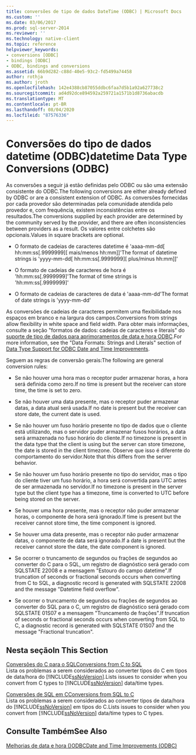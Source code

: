 ```yaml
---
title: conversões de tipo de dados DateTime (ODBC) | Microsoft Docs
ms.custom: ''
ms.date: 03/06/2017
ms.prod: sql-server-2014
ms.reviewer: ''
ms.technology: native-client
ms.topic: reference
helpviewer_keywords:
- conversions [ODBC]
- bindings [ODBC]
- ODBC, bindings and conversions
ms.assetid: 66b9d282-c88d-40e5-93c2-fd5499a74458
author: rothja
ms.author: jroth
ms.openlocfilehash: 142e4388cb87055ddbc6faa7d5b1a92a627738c2
ms.sourcegitcommit: ad4d92dce894592a259721a1571b1d8736abacdb
ms.translationtype: MT
ms.contentlocale: pt-BR
ms.lasthandoff: 08/04/2020
ms.locfileid: "87576336"
---
```

# <a name="datetime-data-type-conversions-odbc"></a><span data-ttu-id="9cf71-102">Conversões do tipo de dados datetime (ODBC)</span><span class="sxs-lookup"><span data-stu-id="9cf71-102">datetime Data Type Conversions (ODBC)</span></span>
  <span data-ttu-id="9cf71-103">As conversões a seguir já estão definidas pelo ODBC ou são uma extensão consistente do ODBC.</span><span class="sxs-lookup"><span data-stu-id="9cf71-103">The following conversions are either already defined by ODBC or are a consistent extension of ODBC.</span></span> <span data-ttu-id="9cf71-104">As conversões fornecidas por cada provedor são determinadas pela comunidade atendida pelo provedor e, com frequência, existem inconsistências entre os resultados.</span><span class="sxs-lookup"><span data-stu-id="9cf71-104">The conversions supplied by each provider are determined by the community served by the provider, and there are often inconsistencies between providers as a result.</span></span> <span data-ttu-id="9cf71-105">Os valores entre colchetes são opcionais.</span><span class="sxs-lookup"><span data-stu-id="9cf71-105">Values in square brackets are optional.</span></span>  
  
-   <span data-ttu-id="9cf71-106">O formato de cadeias de caracteres datetime é 'aaaa-mm-dd[ hh:mm:ss[.9999999][ mais/menos hh:mm]]'</span><span class="sxs-lookup"><span data-stu-id="9cf71-106">The format of datetime strings is 'yyyy-mm-dd[ hh:mm:ss[.9999999][ plus/minus hh:mm]]'</span></span>  
  
-   <span data-ttu-id="9cf71-107">O formato de cadeias de caracteres de hora é 'hh:mm:ss[.9999999]'</span><span class="sxs-lookup"><span data-stu-id="9cf71-107">The format of time strings is 'hh:mm:ss[.9999999]'</span></span>  
  
-   <span data-ttu-id="9cf71-108">O formato de cadeias de caracteres de data é 'aaaa-mm-dd'</span><span class="sxs-lookup"><span data-stu-id="9cf71-108">The format of date strings is 'yyyy-mm-dd'</span></span>  
  
 <span data-ttu-id="9cf71-109">As conversões de cadeias de caracteres permitem uma flexibilidade nos espaços em branco e na largura dos campos.</span><span class="sxs-lookup"><span data-stu-id="9cf71-109">Conversions from strings allow flexibility in white space and field width.</span></span> <span data-ttu-id="9cf71-110">Para obter mais informações, consulte a seção "formatos de dados: cadeias de caracteres e literais" do [suporte de tipo de dados para aprimoramentos de data e hora ODBC](data-type-support-for-odbc-date-and-time-improvements.md).</span><span class="sxs-lookup"><span data-stu-id="9cf71-110">For more information, see the "Data Formats: Strings and Literals" section of [Data Type Support for ODBC Date and Time Improvements](data-type-support-for-odbc-date-and-time-improvements.md).</span></span>  
  
 <span data-ttu-id="9cf71-111">Seguem as regras de conversão gerais:</span><span class="sxs-lookup"><span data-stu-id="9cf71-111">The following are general conversion rules:</span></span>  
  
-   <span data-ttu-id="9cf71-112">Se não houver uma hora mas o receptor puder armazenar horas, a hora será definida como zero.</span><span class="sxs-lookup"><span data-stu-id="9cf71-112">If no time is present but the receiver can store time, the time is set to zero.</span></span>  
  
-   <span data-ttu-id="9cf71-113">Se não houver uma data presente, mas o receptor puder armazenar datas, a data atual será usada.</span><span class="sxs-lookup"><span data-stu-id="9cf71-113">If no date is present but the receiver can store date, the current date is used.</span></span>  
  
-   <span data-ttu-id="9cf71-114">Se não houver um fuso horário presente no tipo de dados que o cliente está utilizando, mas o servidor puder armazenar fusos horários, a data será armazenada no fuso horário do cliente.</span><span class="sxs-lookup"><span data-stu-id="9cf71-114">If no timezone is present in the data type that the client is using but the server can store timezone, the date is stored in the client timezone.</span></span> <span data-ttu-id="9cf71-115">Observe que isso é diferente do comportamento do servidor.</span><span class="sxs-lookup"><span data-stu-id="9cf71-115">Note that this differs from the server behavior.</span></span>  
  
-   <span data-ttu-id="9cf71-116">Se não houver um fuso horário presente no tipo do servidor, mas o tipo do cliente tiver um fuso horário, a hora será convertida para UTC antes de ser armazenada no servidor.</span><span class="sxs-lookup"><span data-stu-id="9cf71-116">If no timezone is present in the server type but the client type has a timezone, time is converted to UTC before being stored on the server.</span></span>  
  
-   <span data-ttu-id="9cf71-117">Se houver uma hora presente, mas o receptor não puder armazenar horas, o componente de hora será ignorado.</span><span class="sxs-lookup"><span data-stu-id="9cf71-117">If time is present but the receiver cannot store time, the time component is ignored.</span></span>  
  
-   <span data-ttu-id="9cf71-118">Se houver uma data presente, mas o receptor não puder armazenar datas, o componente de data será ignorado.</span><span class="sxs-lookup"><span data-stu-id="9cf71-118">If a date is present but the receiver cannot store the date, the date component is ignored.</span></span>  
  
-   <span data-ttu-id="9cf71-119">Se ocorrer o truncamento de segundos ou frações de segundos ao converter do C para o SQL, um registro de diagnóstico será gerado com SQLSTATE 22008 e a mensagem "Estouro do campo datetime".</span><span class="sxs-lookup"><span data-stu-id="9cf71-119">If truncation of seconds or fractional seconds occurs when converting from C to SQL, a diagnostic record is generated with SQLSTATE 22008 and the message "Datetime field overflow".</span></span>  
  
-   <span data-ttu-id="9cf71-120">Se ocorrer o truncamento de segundos ou frações de segundos ao converter do SQL para o C, um registro de diagnóstico será gerado com SQLSTATE 01S07 e a mensagem "Truncamento de frações".</span><span class="sxs-lookup"><span data-stu-id="9cf71-120">If truncation of seconds or fractional seconds occurs when converting from SQL to C, a diagnostic record is generated with SQLSTATE 01S07 and the message "Fractional truncation".</span></span>  
  
## <a name="in-this-section"></a><span data-ttu-id="9cf71-121">Nesta seção</span><span class="sxs-lookup"><span data-stu-id="9cf71-121">In This Section</span></span>  
 [<span data-ttu-id="9cf71-122">Conversões do C para o SQL</span><span class="sxs-lookup"><span data-stu-id="9cf71-122">Conversions from C to SQL</span></span>](datetime-data-type-conversions-from-c-to-sql.md)  
 <span data-ttu-id="9cf71-123">Lista os problemas a serem considerados ao converter tipos do C em tipos de data/hora do [!INCLUDE[ssNoVersion](../../includes/ssnoversion-md.md)].</span><span class="sxs-lookup"><span data-stu-id="9cf71-123">Lists issues to consider when you convert from C types to [!INCLUDE[ssNoVersion](../../includes/ssnoversion-md.md)] data/time types.</span></span>  
  
 [<span data-ttu-id="9cf71-124">Conversões de SQL em C</span><span class="sxs-lookup"><span data-stu-id="9cf71-124">Conversions from SQL to C</span></span>](datetime-data-type-conversions-from-sql-to-c.md)  
 <span data-ttu-id="9cf71-125">Lista os problemas a serem considerados ao converter tipos de data/hora do [!INCLUDE[ssNoVersion](../../includes/ssnoversion-md.md)] em tipos do C.</span><span class="sxs-lookup"><span data-stu-id="9cf71-125">Lists issues to consider when you convert from [!INCLUDE[ssNoVersion](../../includes/ssnoversion-md.md)] data/time types to C types.</span></span>  
  
## <a name="see-also"></a><span data-ttu-id="9cf71-126">Consulte Também</span><span class="sxs-lookup"><span data-stu-id="9cf71-126">See Also</span></span>  
 [<span data-ttu-id="9cf71-127">Melhorias de data e hora &#40;&#41;ODBC</span><span class="sxs-lookup"><span data-stu-id="9cf71-127">Date and Time Improvements &#40;ODBC&#41;</span></span>](date-and-time-improvements-odbc.md)  
  
  

